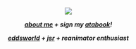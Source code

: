 
<h5 align="center"

 ![](https://64.media.tumblr.com/40ff292a76467d5cc6faf88ba8cfa19b/062fd455ab92b2c5-7a/s400x600/4a43412518f921083369b7c83b4313da26eee166.gifv)
 
[about me](https://en.pronouns.page/@6zerb)   +   sign my [atabook](https://6zerb.atabook.org)!

[eddsworld](https://rentry.co/6zerb) + [jsr](https://rentry.co/beatradio) + reanimator enthusiast
